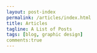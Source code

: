 ```yaml
---
layout: post-index
permalink: /articles/index.html
title: Articles
tagline: A List of Posts
tags: [blog, graphic design]
comments:true
---
```

